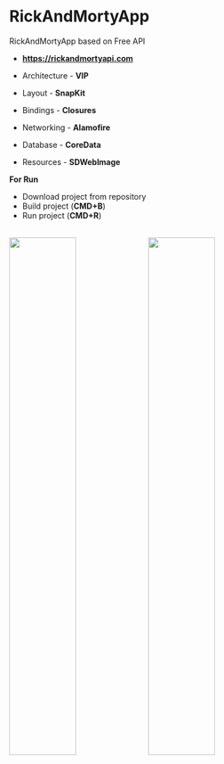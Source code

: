 # RickAndMortyApp

RickAndMortyApp based on Free API 
* **https://rickandmortyapi.com**

* Architecture - **VIP**
* Layout - **SnapKit**
* Bindings - **Closures**
* Networking - **Alamofire**
* Database - **CoreData**
* Resources - **SDWebImage**

**For Run**
* Download project from repository
* Build project (**CMD+B**)
* Run project (**CMD+R**)

<br />
<img src="https://github.com/user-attachments/assets/0470b3ec-1354-45c9-9570-c216d37e52a2" width = 48.8%>
<img src="https://github.com/user-attachments/assets/b21f95ea-c458-4231-97d5-ba846dcf7870" width = 48.8%>


